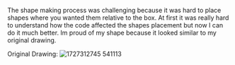 The shape making process was challenging because it was hard to place shapes where you wanted them relative to the box. 
At first it was really hard to understand how the code affected the shapes placement but now I can do it much better.
Im proud of my shape because it looked similar to my original drawing.

Original Drawing:
![1727312745 541113](https://github.com/user-attachments/assets/99ebad46-39f3-4e6b-8a2d-f172a6d33fb2)
